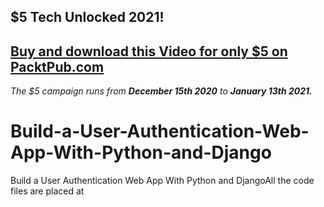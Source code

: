 ## $5 Tech Unlocked 2021!
[Buy and download this Video for only $5 on PacktPub.com](https://www.packtpub.com/product/build-a-user-authentication-web-app-with-python-and-django-video/9781838984007)
-----
*The $5 campaign         runs from __December 15th 2020__ to __January 13th 2021.__*

# Build-a-User-Authentication-Web-App-With-Python-and-Django
Build a User Authentication Web App With Python and DjangoAll the code files are placed at
